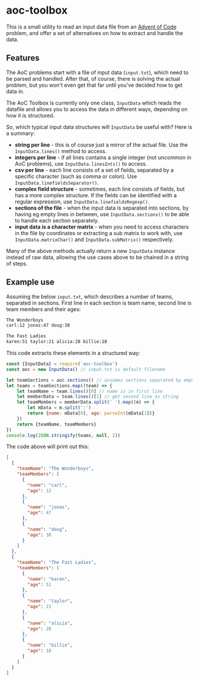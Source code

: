 # aoc-toolbox

This is a small utility to read an input data file from an [Advent of Code](https://adventofcode.com/) problem, and offer a set of alternatives on how to extract and handle the data.

## Features

The AoC problems start with a file of input data (`input.txt`), which need to be parsed and handled. After that, of course, there is solving the actual problem, but you won't even get that far until you've decided how to get data in.

The AoC Toolbox is currently only one class, `InputData` which reads the datafile and allows you to access the data in different ways, depending on how it is structured.

So, which typical input data structures will `InputData` be useful with? Here is a summary:
- **string per line** - this is of course just a mirror of the actual file. Use the `InputData.lines()` method to access.
- **integers per line** - if all lines contains a single integer (not uncommon in AoC problems), use `InputData.linesInts()` to access.
- **csv per line** - each line consists of a set of fields, separated by a specific character (such as comma or colon). Use `InputData.linefieldsSeparator()`.
- **complex field structure** - sometimes, each line consists of fields, but has a more complex structure. If the fields can be identified with a regular expression, use `InputData.linefieldsRegexp()`.
- **sections of the file** - when the input data is separated into sections, by having eg empty lines in between, use `InputData.sections()` to be able to handle each section separately.
- **input data is a character matrix** - when you need to access characters in the file by coordinates or extracting a sub matrix to work with, use `InputData.matrixChar()` and `InputData.subMatrix()` respectively.

Many of the above methods actually return a new `InputData` instance instead of raw data, allowing the use cases above to be chained in a string of steps.

## Example use

Assuming the below `input.txt`, which describes a number of teams, separated in sections. First line in each section is team name, second line is team members and their ages:
```bash
The Wonderboys
carl:12 jonas:47 doug:38

The Fast Ladies
karen:51 taylor:21 alicia:28 billie:18
```

This code extracts these elements in a structured way:

```javascript
const {InputData} = require('aoc-toolbox')
const aoc = new InputData() // input.txt is default filename

let teamSections = aoc.sections() // assumes sections separated by empty lines
let teams = teamSections.map((team) => {
    let teamName = team.lines()[0] // name is in first line
    let memberData = team.lines()[1] // get second line as string
    let teamMembers = memberData.split(' ').map((m) => {
        let mData = m.split(':')
        return {name: mData[0], age: parseInt(mData[1])}
    })
    return {teamName, teamMembers}
})
console.log(JSON.stringify(teams, null, 2))
```
The code above will print out this:
```json
[
  {
    "teamName": "The Wonderboys",
    "teamMembers": [
      {
        "name": "carl",
        "age": 12
      },
      {
        "name": "jonas",
        "age": 47
      },
      {
        "name": "doug",
        "age": 38
      }
    ]
  },
  {
    "teamName": "The Fast Ladies",
    "teamMembers": [
      {
        "name": "karen",
        "age": 51
      },
      {
        "name": "taylor",
        "age": 21
      },
      {
        "name": "alicia",
        "age": 28
      },
      {
        "name": "billie",
        "age": 18
      }
    ]
  }
]
```
